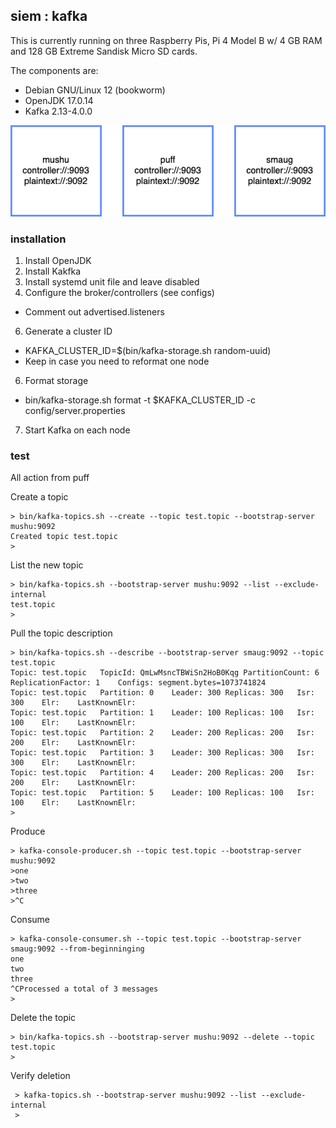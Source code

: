 ## siem : kafka

This is currently running on three Raspberry Pis, Pi 4 Model B w/ 4 GB RAM and 128 GB Extreme Sandisk Micro SD cards.

The components are:

* Debian GNU/Linux 12 (bookworm)
* OpenJDK 17.0.14
* Kafka 2.13-4.0.0

![image](png/dragons.drawio.png)


### installation

1. Install OpenJDK
2. Install Kakfka
3. Install systemd unit file and leave disabled
4. Configure the broker/controllers (see configs)
* Comment out advertised.listeners
6. Generate a cluster ID
* KAFKA_CLUSTER_ID=$(bin/kafka-storage.sh random-uuid)
* Keep in case you need to reformat one node
6. Format storage
* bin/kafka-storage.sh format -t $KAFKA_CLUSTER_ID -c config/server.properties
7. Start Kafka on each node


### test

All action from puff


Create a topic

    > bin/kafka-topics.sh --create --topic test.topic --bootstrap-server mushu:9092
    Created topic test.topic
    >


List the new topic

    > bin/kafka-topics.sh --bootstrap-server mushu:9092 --list --exclude-internal
    test.topic
    >


Pull the topic description

    > bin/kafka-topics.sh --describe --bootstrap-server smaug:9092 --topic test.topic
    Topic: test.topic	TopicId: QmLwMsncTBWiSn2HoB0Kqg	PartitionCount: 6	ReplicationFactor: 1	Configs: segment.bytes=1073741824
	Topic: test.topic	Partition: 0	Leader: 300	Replicas: 300	Isr: 300	Elr: 	LastKnownElr:
	Topic: test.topic	Partition: 1	Leader: 100	Replicas: 100	Isr: 100	Elr: 	LastKnownElr:
	Topic: test.topic	Partition: 2	Leader: 200	Replicas: 200	Isr: 200	Elr: 	LastKnownElr:
	Topic: test.topic	Partition: 3	Leader: 300	Replicas: 300	Isr: 300	Elr: 	LastKnownElr:
	Topic: test.topic	Partition: 4	Leader: 200	Replicas: 200	Isr: 200	Elr: 	LastKnownElr:
	Topic: test.topic	Partition: 5	Leader: 100	Replicas: 100	Isr: 100	Elr: 	LastKnownElr:
    >


Produce

    > kafka-console-producer.sh --topic test.topic --bootstrap-server mushu:9092
    >one
    >two
    >three
    >^C


Consume

    > kafka-console-consumer.sh --topic test.topic --bootstrap-server smaug:9092 --from-beginninging
    one
    two
    three
    ^CProcessed a total of 3 messages
    >


Delete the topic

    > bin/kafka-topics.sh --bootstrap-server mushu:9092 --delete --topic test.topic
    >


Verify deletion

     > kafka-topics.sh --bootstrap-server mushu:9092 --list --exclude-internal
     >





